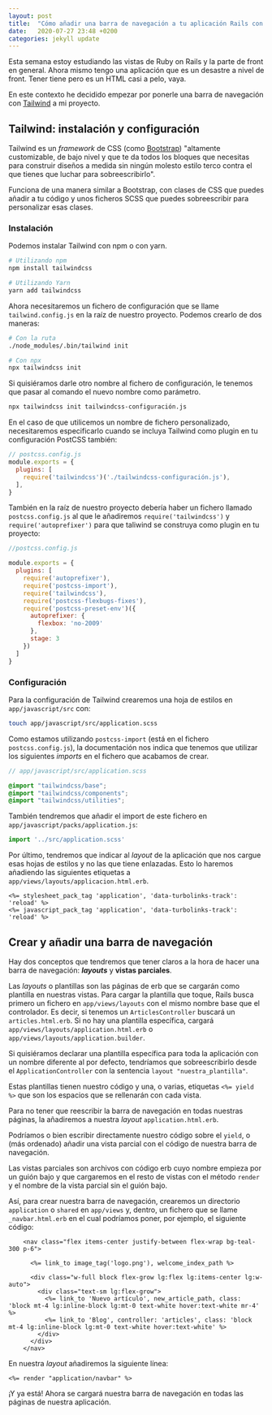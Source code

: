 ```yaml
---
layout: post
title:  "Cómo añadir una barra de navegación a tu aplicación Rails con Tailwind"
date:   2020-07-27 23:48 +0200
categories: jekyll update
---
```


Esta semana estoy estudiando las vistas de Ruby on Rails y la parte de front en general. Ahora mismo tengo una aplicación que es un desastre a nivel de front. Tener tiene pero es un HTML casi a pelo, vaya. 

En este contexto he decidido empezar por ponerle una barra de navegación con [Tailwind](https://tailwindcss.com/) a mi proyecto.


## Tailwind: instalación y configuración

Tailwind es un _framework_ de CSS (como [Bootstrap](https://getbootstrap.com)) "altamente customizable, de bajo nivel y que te da todos los bloques que necesitas para construir diseños a medida sin ningún molesto estilo terco contra el que tienes que luchar para sobreescribirlo". 

Funciona de una manera similar a Bootstrap, con clases de CSS que puedes añadir a tu código y unos ficheros SCSS que puedes sobreescribir para personalizar esas clases. 

### Instalación

Podemos instalar Tailwind con npm o con yarn.

```bash
# Utilizando npm
npm install tailwindcss

# Utilizando Yarn
yarn add tailwindcss
```

Ahora necesitaremos un fichero de configuración que se llame `tailwind.config.js` en la raíz de nuestro proyecto. Podemos crearlo de dos maneras:

```bash
# Con la ruta
./node_modules/.bin/tailwind init

# Con npx
npx tailwindcss init
```

Si quisiéramos darle otro nombre al fichero de configuración, le tenemos que pasar al comando el nuevo nombre como parámetro.

```bash
npx tailwindcss init tailwindcss-configuración.js
```

En el caso de que utilicemos un nombre de fichero personalizado, necesitaremos especificarlo cuando se incluya Tailwind como plugin en tu configuración PostCSS también:

```javascript
// postcss.config.js
module.exports = {
  plugins: [
    require('tailwindcss')('./tailwindcss-configuración.js'),
  ],
}
```

También en la raíz de nuestro proyecto debería haber un fichero llamado `postcss.config.js` al que le añadiremos `require('tailwindcss')` y `require('autoprefixer')` para que taliwind se construya como plugin en tu proyecto:

```javascript
//postcss.config.js

module.exports = {
  plugins: [
    require('autoprefixer'),    
    require('postcss-import'),
    require('tailwindcss'),
    require('postcss-flexbugs-fixes'),
    require('postcss-preset-env')({
      autoprefixer: {
        flexbox: 'no-2009'
      },
      stage: 3
    })
  ]
}
```

### Configuración

Para la configuración de Tailwind crearemos una hoja de estilos en `app/javascript/src` con:

```bash
touch app/javascript/src/application.scss
```

Como estamos utilizando `postcss-import` (está en el fichero `postcss.config.js`), la documentación nos indica que tenemos que utilizar los siguientes _imports_ en el fichero que acabamos de crear.

```scss
// app/javascript/src/application.scss

@import "tailwindcss/base";
@import "tailwindcss/components";
@import "tailwindcss/utilities";
```

También tendremos que añadir el import de este fichero en `app/javascript/packs/application.js`:

```javascript
import '../src/application.scss'
```

Por último, tendremos que indicar al _layout_ de la aplicación que nos cargue esas hojas de estilos y no las que tiene enlazadas. Esto lo haremos añadiendo las siguientes etiquetas a `app/views/layouts/applicacion.html.erb`.

```
<%= stylesheet_pack_tag 'application', 'data-turbolinks-track': 'reload' %>
<%= javascript_pack_tag 'application', 'data-turbolinks-track': 'reload' %>

```

## Crear y añadir una barra de navegación

Hay dos conceptos que tendremos que tener claros a la hora de hacer una barra de navegación: **_layouts_** y **vistas parciales**.

Las _layouts_ o plantillas son las páginas de erb que se cargarán como plantilla en nuestras vistas. Para cargar la plantilla que toque, Rails busca primero un fichero en `app/views/layouts` con el mismo nombre base que el controlador. Es decir, si tenemos un `ArticlesController` buscará un `articles.html.erb`. Si no hay una plantilla específica, cargará `app/views/layouts/application.html.erb` o `app/views/layouts/application.builder`.

Si quisiéramos declarar una plantilla específica para toda la aplicación con un nombre diferente al por defecto, tendríamos que sobreescribirlo desde el `ApplicationController` con la sentencia `layout "nuestra_plantilla"`.

Estas plantillas tienen nuestro código y una, o varias, etiquetas `<%= yield %>` que son los espacios que se rellenarán con cada vista.

Para no tener que reescribir la barra de navegación en todas nuestras páginas, la añadiremos a nuestra _layout_ `application.html.erb`.

Podríamos o bien escribir directamente nuestro código sobre el `yield`, o (más ordenado) añadir una vista parcial con el código de nuestra barra de navegación. 

Las vistas parciales son archivos con código erb cuyo nombre empieza por un guión bajo y que cargaremos en el resto de vistas con el método `render` y el nombre de la vista parcial sin el guión bajo. 

Así, para crear nuestra barra de navegación, crearemos un directorio `application` o `shared` en `app/views` y, dentro, un fichero que se llame `_navbar.html.erb` en el cual podríamos poner, por ejemplo, el siguiente código:


```
    <nav class="flex items-center justify-between flex-wrap bg-teal-300 p-6">

      <%= link_to image_tag('logo.png'), welcome_index_path %>

      <div class="w-full block flex-grow lg:flex lg:items-center lg:w-auto">
        <div class="text-sm lg:flex-grow">
          <%= link_to 'Nuevo artículo', new_article_path, class: 'block mt-4 lg:inline-block lg:mt-0 text-white hover:text-white mr-4' %>
          <%= link_to 'Blog', controller: 'articles', class: 'block mt-4 lg:inline-block lg:mt-0 text-white hover:text-white' %>
        </div>
      </div>
    </nav>
```

En nuestra _layout_ añadiremos la siguiente línea:

`<%= render "application/navbar" %>`

¡Y ya está! Ahora se cargará nuestra barra de navegación en todas las páginas de nuestra aplicación. 